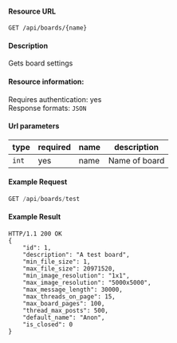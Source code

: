 #### Resource URL
`GET /api/boards/{name}`

#### Description
  Gets board settings

#### Resource information:
  Requires authentication: yes    
  Response formats: `JSON`

#### Url parameters
| type     | required | name                              | description
|----------|----------|-----------------------------------|-------------
| `int`    | yes      | name                              | Name of board


#### Example Request
```javascript
GET /api/boards/test
```
#### Example Result
```
HTTP/1.1 200 OK
{
	"id": 1,
	"description": "A test board",
	"min_file_size": 1,
	"max_file_size": 20971520,
	"min_image_resolution": "1x1",
	"max_image_resolution": "5000x5000",
	"max_message_length": 30000,
	"max_threads_on_page": 15,
	"max_board_pages": 100,
	"thread_max_posts": 500,
	"default_name": "Anon",
	"is_closed": 0
}
```

